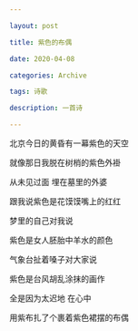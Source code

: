 ```yaml
---

layout: post

title: 紫色的布偶

date: 2020-04-08

categories: Archive

tags: 诗歌

description: 一首诗

---
```


北京今日的黄昏有一幕紫色的天空  

就像那日我脱在树梢的紫色外褂  

从未见过面  埋在墓里的外婆  

跟我说紫色是花馍馍嘴上的红红  

梦里的自己对我说  

紫色是女人胚胎中羊水的颜色  

气象台扯着嗓子对大家说  

紫色是台风胡乱涂抹的画作  

全是因为太迟地  在心中  

用紫布扎了个裹着紫色裙摆的布偶  

